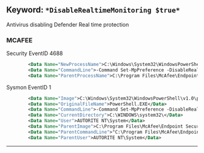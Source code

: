 ## Keyword: `*DisableRealtimeMonitoring $true*`

Antivirus disabling Defender Real time protection

### MCAFEE

Security EventID 4688
```xml
        <Data Name="NewProcessName">C:\Windows\System32\WindowsPowerShell\v1.0\powershell.exe</Data>
        <Data Name="CommandLine">-Command Set-MpPreference -DisableRealtimeMonitoring $true</Data>
        <Data Name="ParentProcessName">C:\Program Files\McAfee\Endpoint Security\Threat Prevention\mfetp.exe</Data>
```

Sysmon EventID 1
```xml
        <Data Name="Image">C:\Windows\System32\WindowsPowerShell\v1.0\powershell.exe</Data>
        <Data Name="OriginalFileName">PowerShell.EXE</Data>
        <Data Name="CommandLine">-Command Set-MpPreference -DisableRealtimeMonitoring $true</Data>
        <Data Name="CurrentDirectory">C:\WINDOWS\system32\</Data>
        <Data Name="User">AUTORITE NT\System</Data>
        <Data Name="ParentImage">C:\Program Files\McAfee\Endpoint Security\Threat Prevention\mfetp.exe</Data>
        <Data Name="ParentCommandLine">"C:\Program Files\McAfee\Endpoint Security\Threat Prevention\mfetp.exe" -mms</Data>
        <Data Name="ParentUser">AUTORITE NT\System</Data>
```

---
